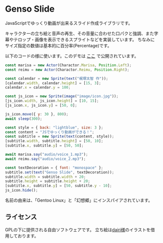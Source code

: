 # Genso Slide
JavaScriptでゆっくり動画が出来るスライド作成ライブラリです。

キャラクターの立ち絵と音声の再生、その音量に合わせた口パクと強調、また字幕やテロップ・画像を表示できるスプライトなどを実装しています。
ちなみにサイズ指定の数値は基本的に百分率(Percentage)です。

以下のコードの様に使います。このデモは [ここ](https://kajizukataichi.github.io/genso-slide/test) で公開されています。
```javascript
const marisa = new Actor(Charactor.Marisa, Position.Left);
const reimu = new Actor(Charactor.Reimu, Position.Right);

const calendar = new Sprite(text("梶塚太智 作"));
[calendar.width, calendar.height] = [15, 3];
calendar.x = calendar.y = 100;

const js_icon = new Sprite(image("image/icon.jpg"));
[js_icon.width, js_icon.height] = [10, 15];
[js_icon.x, js_icon.y] = [50, 0];

js_icon.move({ y: 30 }, 800);
await sleep(300);

const style = { back: "lightblue", size: 3 };
const content = "JSでゆっくり動画ができる！";
const subtitle = new Sprite(text(content, style));
[subtitle.width, subtitle.height] = [50, 10];
[subtitle.x, subtitle.y] = [50, 50];

await marisa.say("audio/voice_1.mp3");
await reimu.say("audio/voice_2.mp3");

const textDecoration = { font: "monospace" };
subtitle.set(text("Genso Slide", textDecoration));
subtitle.width = subtitle.width + 20;
subtitle.height = subtitle.height + 20;
[subtitle.x, subtitle.y] = [50, subtitle.y - 10];
js_icon.hide();
```

名前の由来は、「Gentoo Linux」と「幻想郷」にインスパイアされています。

## ライセンス
GPLの下に提供される自由ソフトウェアです。
立ち絵は[dairi様](https://www.pixiv.net/users/4920496)のイラストを借用しております。
